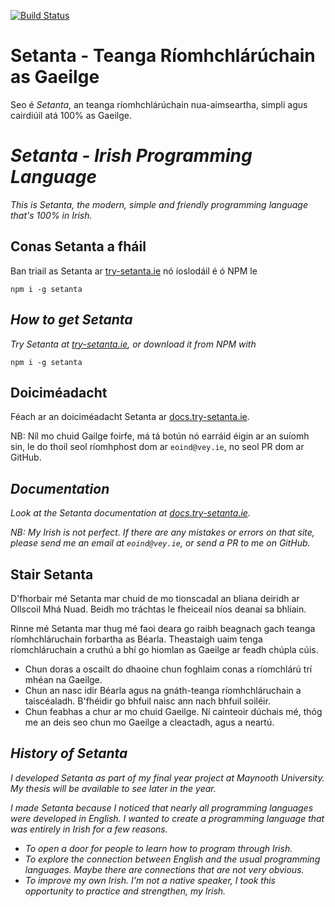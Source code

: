 [![Build Status](https://travis-ci.com/EoinDavey/Setanta.svg?branch=master)](https://travis-ci.com/EoinDavey/Setanta)

# Setanta - Teanga Ríomhchlárúchain as Gaeilge

Seo é *Setanta*, an teanga ríomhchlárúchain nua-aimseartha, simplí agus cairdiúil atá 100% as Gaeilge.

# *Setanta - Irish Programming Language*

*This is *Setanta*, the modern, simple and friendly programming language that's 100% in Irish.*

## Conas Setanta a fháil

Ban triail as Setanta ar [try-setanta.ie](https://try-setanta.ie) nó íoslodáil é ó NPM le

```
npm i -g setanta
```

## *How to get Setanta*

*Try Setanta at [try-setanta.ie](https://try-setanta.ie), or download it from NPM with*

```
npm i -g setanta
```

## Doiciméadacht

Féach ar an doiciméadacht Setanta ar [docs.try-setanta.ie](http://docs.try-setanta.ie).

NB: Níl mo chuid Gailge foirfe, má tá botún nó earráid éigin ar an suíomh sin, le do thoil seol ríomhphost dom ar `eoind@vey.ie`, no seol PR dom ar GitHub.

## *Documentation*

*Look at the Setanta documentation at [docs.try-setanta.ie](http://docs.try-setanta.ie).*

*NB: My Irish is not perfect. If there are any mistakes or errors on that site, please send me an email at `eoind@vey.ie`, or send a PR to me on GitHub.*

## Stair Setanta

D'fhorbair mé Setanta mar chuid de mo tionscadal an bliana deiridh ar Ollscoil Mhá Nuad. Beidh mo tráchtas le fheiceail níos deanaí sa bhliain.

Rinne mé Setanta mar thug mé faoi deara go raibh beagnach gach teanga ríomhchláruchain forbartha as Béarla. Theastaigh uaim tenga ríomchláruchain a cruthú a bhí go hiomlan as Gaeilge ar feadh chúpla cúis.

- Chun doras a oscailt do dhaoine chun foghlaim conas a ríomchlárú trí mhéan na Gaeilge.
- Chun an nasc idir Béarla agus na gnáth-teanga ríomhchláruchain a taiscéaladh. B'fhéidir go bhfuil naisc ann nach bhfuil soiléir.
- Chun feabhas a chur ar mo chuid Gaeilge. Ní cainteoir dúchais mé, thóg me an deis seo chun mo Gaeilge a cleactadh, agus a neartú.

## *History of Setanta*

*I developed Setanta as part of my final year project at Maynooth University. My thesis will be available to see later in the year.*

*I made Setanta because I noticed that nearly all programming languages were developed in English. I wanted to create a programming language that was entirely in Irish for a few reasons.*

- *To open a door for people to learn how to program through Irish.*
- *To explore the connection between English and the usual programming languages. Maybe there are connections that are not very obvious.*
- *To improve my own Irish. I'm not a native speaker, I took this opportunity to practice and strengthen, my Irish.*
